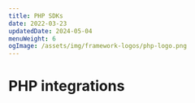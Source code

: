 ```yaml
---
title: PHP SDKs
date: 2022-03-23
updatedDate: 2024-05-04
menuWeight: 6
ogImage: /assets/img/framework-logos/php-logo.png
---
```


# PHP integrations
